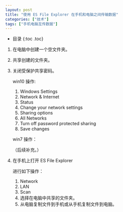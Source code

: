 ```yaml
---
layout: post
title: "使用 ES File Explorer 在手机和电脑之间传输数据"
categories: ["技术"]
tags: ["手机电脑互传数据"]
---
```


* 目录
{:toc .toc}

1. 在电脑中创建一个空文件夹。

2. 共享创建的文件夹。

3. 关闭受保护共享密码。

    win10 操作:

    1. Windows Settings
    2. Network & Internet
    3. Status
    4. Change your network settings
    5. Sharing options
    6. All Networks
    7. Turn off password protected sharing
    8. Save changes
    
    win7 操作：
    
    （后续补充。）


4. 在手机上打开 ES File Explorer

    进行如下操作：

    1. Network
    2. LAN
    3. Scan
    4. 选择在电脑中共享的文件夹。
    5. 从电脑复制文件到手机或从手机复制文件到电脑。


